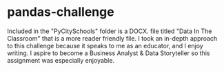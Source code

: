 # pandas-challenge

Included in the "PyCitySchools" folder is a DOCX. file titled "Data In The Classroom" that is a more reader friendly file. I took an in-depth approach to this challenge because it speaks to me as an educator, and I enjoy writing. I aspire to become a Business Analyst & Data Storyteller so this assignment was especially enjoyable.  
